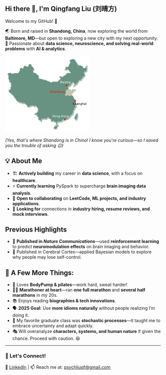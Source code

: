 ## Hi there 👋, I'm Qingfang Liu (刘晴方) 

Welcome to my GitHub! 🚀 

🌏 Born and raised in **Shandong, China**, now exploring the world from **Baltimore, MD**—but open to exploring a new city with my next opportunity.  
🎯 Passionate about **data science, neuroscience, and solving real-world problems** with **AI & analytics**.

![Where I'm from](shandong_location.gif)

_(Yes, that's where Shandong is in China! I know you're curious—so I saved you the trouble of asking 😉)_


## 💡 About Me

- 🏗 **Actively building** my career in **data science**, with a focus on **healthcare**.  
- ⚡ **Currently learning** PySpark to supercharge **brain imaging data analysis**.  
- 🤝 **Open to collaborating** on **LeetCode, ML projects, and industry applications**.  
- 🎯 **Looking for** connections in **industry hiring, resume reviews, and mock interviews**.


## Previous Highlights

- 📄 **Published in *Nature Communications***—used **reinforcement learning** to predict **neuromodulation effects** on brain imaging and behavior.
- 🧠 Published in Cerebral Cortex—applied Bayesian models to explore why people may lose self-control.


## 💬 A Few More Things: 
- 🚴 Loves **BodyPump & pilates**—work hard, sweat harder!
- 🏃‍♀️ **Marathoner at heart**—ran **one full marathon** and **several half marathons** in my 20s.  
- 📚 Enjoys reading **biographies & tech innovations**.
- 🗣 **2025 Goal:** Use **more idioms naturally** without people realizing I’m doing it.
- 🎲 My favorite graduate class was **stochastic processes**—it taught me to embrace uncertainty and adapt quickly.
- 🎭 Will overanalyze **characters, systems, and human nature** if given the chance. Proceed with caution. 😆
  
---

### 💌 Let's Connect!
🔗 [LinkedIn](https://www.linkedin.com/in/qingfang-liu/) | 📫 Reach me at: psychliuqf@gmail.com



